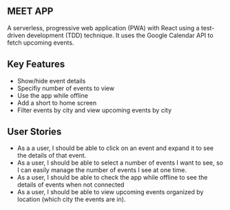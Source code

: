 ## MEET APP 
A serverless, progressive web application (PWA) with React using a test-driven development (TDD) technique. It uses the Google Calendar API to fetch upcoming events.

## Key Features 
 - Show/hide event details
 - Specifiy number of events to view
 - Use the app while offline
 - Add a short to home screen 
 - Filter events by city and view upcoming events by city

## User Stories
 - As a a user, I should be able to click on an event and expand it to see the details of that event.
 - As a user, I should be able to select a number of events I want to see, so I can easily manage the number of events I see at one time.
 - As a user, I should be able to check the app while offline to see the details of events when not connected
 - As a user, I should be able to view upcoming events organized by location (which city the events are in).
